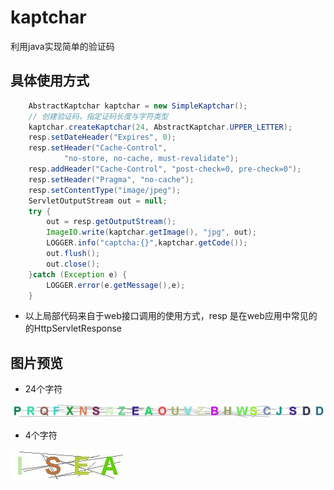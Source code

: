 # kaptchar
利用java实现简单的验证码

## 具体使用方式

```java
	AbstractKaptchar kaptchar = new SimpleKaptchar();
    // 创建验证码，指定证码长度与字符类型
	kaptchar.createKaptchar(24, AbstractKaptchar.UPPER_LETTER);
	resp.setDateHeader("Expires", 0);
	resp.setHeader("Cache-Control",
			"no-store, no-cache, must-revalidate");
	resp.addHeader("Cache-Control", "post-check=0, pre-check=0");
	resp.setHeader("Pragma", "no-cache");
	resp.setContentType("image/jpeg");
	ServletOutputStream out = null;
	try {
		out = resp.getOutputStream();
		ImageIO.write(kaptchar.getImage(), "jpg", out);
		LOGGER.info("captcha:{}",kaptchar.getCode());
		out.flush();
		out.close();
	}catch (Exception e) {
		LOGGER.error(e.getMessage(),e);
	}
```

* 以上局部代码来自于web接口调用的使用方式，resp 是在web应用中常见的的HttpServletResponse

## 图片预览

* 24个字符

![image](https://github.com/YpandaGit/kaptchar/blob/master/captcha.jpg?raw=true)

* 4个字符

![image](https://github.com/YpandaGit/kaptchar/blob/master/captcha_1.jpg?raw=true)
